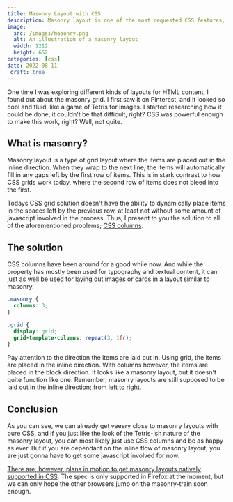```yaml
---
title: Masonry Layout with CSS
description: Masonry layout is one of the most requested CSS features, but did you know we can already do it? Kinda.
image:
  src: /images/masonry.png
  alt: An illustration of a masonry layout
  width: 1212
  height: 652
categories: [css]
date: 2022-08-11
_draft: true
---
```


One time I was exploring different kinds of layouts for HTML content, I found out about the masonry grid. I first saw it on Pinterest, and it looked so cool and fluid, like a game of Tetris for images. I started researching how it could be done, it couldn't be that difficult, right? CSS was powerful enough to make this work, right? Well, not quite.

## What is masonry?

Masonry layout is a type of grid layout where the items are placed out in the inline direction. When they wrap to the next line, the items will automatically fill in any gaps left by the first row of items. This is in stark contrast to how CSS grids work today, where the second row of items does not bleed into the first.

Todays CSS grid solution doesn't have the ability to dynamically place items in the spaces left by the previous row, at least not without some amount of javascript involved in the process. Thus, I present to you the solution to all of the aforementioned problems; [CSS columns](https://developer.mozilla.org/en-US/docs/Web/CSS/columns).

## The solution

CSS columns have been around for a good while now. And while the property has mostly been used for typography and textual content, it can just as well be used for laying out images or cards in a layout similar to masonry.

```css
.masonry {
  columns: 3;
}

.grid {
  display: grid;
  grid-template-columns: repeat(3, 1fr);
}
```

Pay attention to the direction the items are laid out in. Using grid, the items are placed in the inline direction. With columns however, the items are placed in the block direction. It looks like a masonry layout, but it doesn't quite function like one. Remember, masonry layouts are still supposed to be laid out in the inline direction; from left to right.

## Conclusion

As you can see, we can already get veeery close to masonry layouts with pure CSS, and if you just like the look of the Tetris-ish nature of the masonry layout, you can most likely just use CSS columns and be as happy as ever. But if you are dependant on the inline flow of masonry layout, you are just gonna have to get some javascript involved for now.

[There are, however, plans in motion to get masonry layouts natively supported in CSS](https://developer.mozilla.org/en-US/docs/Web/CSS/CSS_Grid_Layout/Masonry_Layout). The spec is only supported in Firefox at the moment, but we can only hope the other browsers jump on the masonry-train soon enough.
